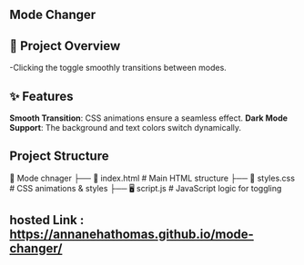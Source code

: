 ## Mode Changer
## 🎯 Project Overview
 -Clicking the toggle smoothly transitions between modes.

## ✨ Features
**Smooth Transition**: CSS animations ensure a seamless effect.
**Dark Mode Support**: The background and text colors switch dynamically.

## Project Structure
📁 Mode chnager
├── 📄 index.html  # Main HTML structure
├── 🎨 styles.css  # CSS animations & styles
├── 🖥️ script.js   # JavaScript logic for toggling

## hosted Link : https://annanehathomas.github.io/mode-changer/
